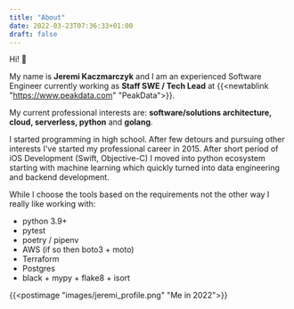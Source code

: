 ```yaml
---
title: "About"
date: 2022-03-23T07:36:33+01:00
draft: false
---
```


Hi! 👋

My name is **Jeremi Kaczmarczyk** and I am an experienced Software Engineer currently working as **Staff SWE / Tech Lead**
at {{<newtablink "https://www.peakdata.com" "PeakData">}}.

My current professional interests are: **software/solutions architecture, cloud, serverless, python** and **golang**.



I started programming in high school. After few detours and pursuing other interests I've started my professional career in 2015.
After short period of iOS Development (Swift, Objective-C) I moved into python ecosystem starting with machine learning which
quickly turned into data engineering and backend development. 

While I choose the tools based on the requirements not the other way I really like working with:
* python 3.9+
* pytest
* poetry / pipenv
* AWS (if so then boto3 + moto)
* Terraform
* Postgres
* black + mypy + flake8 + isort

{{<postimage "images/jeremi_profile.png" "Me in 2022">}}
